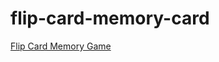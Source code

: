  # flip-card-memory-card

[Flip Card Memory Game](https://saikishor164.github.io/flip-card-memory-card/)